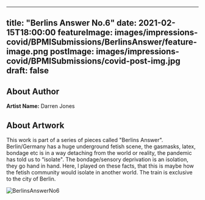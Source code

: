 
---
title: "Berlins Answer No.6"
date: 2021-02-15T18:00:00
featureImage: images/impressions-covid/BPMISubmissions/BerlinsAnswer/feature-image.png
postImage: images/impressions-covid/BPMISubmissions/covid-post-img.jpg
draft: false
---

## About Author

**Artist Name:** Darren Jones 



## About Artwork
This work is part of a series of pieces called "Berlins Answer". Berlin/Germany has a huge underground fetish scene, the gasmasks, latex, bondage etc is in a way detaching from the world or reality, the pandemic has told us to “isolate". The bondage/sensory deprivation is an isolation, they go hand in hand. Here, l played on these facts, that this is maybe how the fetish community would isolate in another world. The train is exclusive to the city of Berlin.


![BerlinsAnswerNo6](../../images/impressions-covid/BPMISubmissions/BerlinsAnswer/BerlinsAnswerNo6.jpg)
